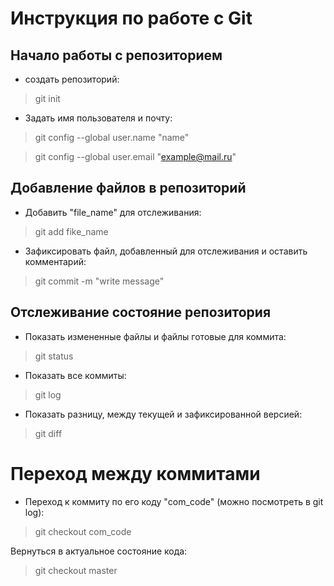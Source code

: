 # Инструкция по работе с Git
## Начало работы с репозиторием
* создать репозиторий:
>git init

* Задать имя пользователя и почту:
>git config --global user.name "name"

>git config --global user.email "example@mail.ru"
## Добавление файлов в репозиторий
* Добавить "file_name" для отслеживания:
>git add fike_name

* Зафиксировать файл, добавленный для отслеживания и оставить комментарий:
>git commit -m "write message"

## Отслеживание состояние репозитория
* Показать измененные файлы и файлы готовые для коммита:
>git status

* Показать все коммиты:
>git log

* Показать разницу, между текущей и зафиксированной версией:
>git diff
# Переход между коммитами
* Переход к коммиту по его коду "com_code" (можно посмотреть в git log):
> git checkout com_code

Вернуться в актуальное состояние кода:
>git checkout master
